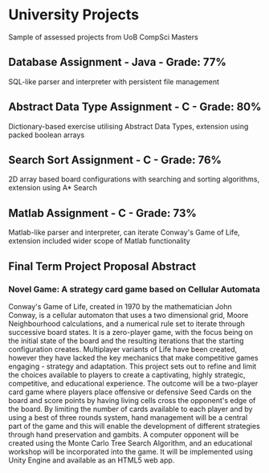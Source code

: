 # University Projects

 Sample of assessed projects from UoB CompSci Masters

 ## Database Assignment - Java - Grade: 77%
 SQL-like parser and interpreter with persistent file management

 ## Abstract Data Type Assignment - C - Grade: 80%
 Dictionary-based exercise utilising Abstract Data Types, extension using packed boolean arrays

 ## Search Sort Assignment - C - Grade: 76%
 2D array based board configurations with searching and sorting algorithms, extension using A* Search

 ## Matlab Assignment - C - Grade: 73%
 Matlab-like parser and interpreter, can iterate Conway's Game of Life, extension included wider scope of Matlab functionality

 ## Final Term Project Proposal Abstract
 ### Novel Game: A strategy card game based on Cellular Automata
 Conway's Game of Life, created in 1970 by the mathematician John Conway, is a cellular automaton that uses a two dimensional grid, Moore Neighbourhood calculations, and a numerical rule set to iterate through successive board states. It is a zero-player game, with the focus being on the initial state of the board and the resulting iterations that the starting configuration creates. Multiplayer variants of Life have been created, however they have lacked the key mechanics that make competitive games engaging - strategy and adaptation. This project sets out to refine and limit the choices available to players to create a captivating, highly strategic, competitive, and educational experience. The outcome will be a two-player card game where players place offensive or defensive Seed Cards on the board and score points by having living cells cross the opponent's edge of the board. By limiting the number of cards available to each player and by using a best of three rounds system, hand management will be a central part of the game and this will enable the development of different strategies through hand preservation and gambits. A computer opponent will be created using the Monte Carlo Tree Search Algorithm, and an educational workshop will be incorporated into the game. It will be implemented using Unity Engine and available as an HTML5 web app.
